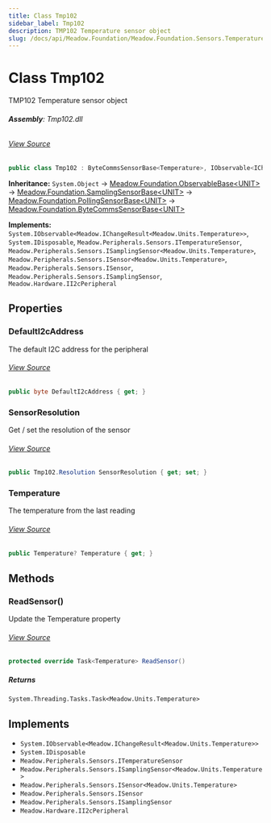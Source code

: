 ```yaml
---
title: Class Tmp102
sidebar_label: Tmp102
description: TMP102 Temperature sensor object
slug: /docs/api/Meadow.Foundation/Meadow.Foundation.Sensors.Temperature/Tmp102
---
```

# Class Tmp102
TMP102 Temperature sensor object

###### **Assembly**: Tmp102.dll
###### [View Source](https://github.com/WildernessLabs/Meadow.Foundation.git/blob/develop/Source/Meadow.Foundation.Peripherals/Sensors.Temperature.Tmp102/Driver/Tmp102.Resolution.cs#L3)
```csharp title="Declaration"
public class Tmp102 : ByteCommsSensorBase<Temperature>, IObservable<IChangeResult<Temperature>>, IDisposable, ITemperatureSensor, ISamplingSensor<Temperature>, ISensor<Temperature>, ISensor, ISamplingSensor, II2cPeripheral
```
**Inheritance:** `System.Object` -> [Meadow.Foundation.ObservableBase&lt;UNIT&gt;](../Meadow.Foundation/ObservableBase`UNIT`) -> [Meadow.Foundation.SamplingSensorBase&lt;UNIT&gt;](../Meadow.Foundation/SamplingSensorBase`UNIT`) -> [Meadow.Foundation.PollingSensorBase&lt;UNIT&gt;](../Meadow.Foundation/PollingSensorBase`UNIT`) -> [Meadow.Foundation.ByteCommsSensorBase&lt;UNIT&gt;](../Meadow.Foundation/ByteCommsSensorBase`UNIT`)

**Implements:**  
`System.IObservable<Meadow.IChangeResult<Meadow.Units.Temperature>>`, `System.IDisposable`, `Meadow.Peripherals.Sensors.ITemperatureSensor`, `Meadow.Peripherals.Sensors.ISamplingSensor<Meadow.Units.Temperature>`, `Meadow.Peripherals.Sensors.ISensor<Meadow.Units.Temperature>`, `Meadow.Peripherals.Sensors.ISensor`, `Meadow.Peripherals.Sensors.ISamplingSensor`, `Meadow.Hardware.II2cPeripheral`

## Properties
### DefaultI2cAddress
The default I2C address for the peripheral
###### [View Source](https://github.com/WildernessLabs/Meadow.Foundation.git/blob/develop/Source/Meadow.Foundation.Peripherals/Sensors.Temperature.Tmp102/Driver/Tmp102.cs#L16)
```csharp title="Declaration"
public byte DefaultI2cAddress { get; }
```
### SensorResolution
Get / set the resolution of the sensor
###### [View Source](https://github.com/WildernessLabs/Meadow.Foundation.git/blob/develop/Source/Meadow.Foundation.Peripherals/Sensors.Temperature.Tmp102/Driver/Tmp102.cs#L26)
```csharp title="Declaration"
public Tmp102.Resolution SensorResolution { get; set; }
```
### Temperature
The temperature from the last reading
###### [View Source](https://github.com/WildernessLabs/Meadow.Foundation.git/blob/develop/Source/Meadow.Foundation.Peripherals/Sensors.Temperature.Tmp102/Driver/Tmp102.cs#L50)
```csharp title="Declaration"
public Temperature? Temperature { get; }
```
## Methods
### ReadSensor()
Update the Temperature property
###### [View Source](https://github.com/WildernessLabs/Meadow.Foundation.git/blob/develop/Source/Meadow.Foundation.Peripherals/Sensors.Temperature.Tmp102/Driver/Tmp102.cs#L68)
```csharp title="Declaration"
protected override Task<Temperature> ReadSensor()
```

##### Returns

`System.Threading.Tasks.Task<Meadow.Units.Temperature>`

## Implements

* `System.IObservable<Meadow.IChangeResult<Meadow.Units.Temperature>>`
* `System.IDisposable`
* `Meadow.Peripherals.Sensors.ITemperatureSensor`
* `Meadow.Peripherals.Sensors.ISamplingSensor<Meadow.Units.Temperature>`
* `Meadow.Peripherals.Sensors.ISensor<Meadow.Units.Temperature>`
* `Meadow.Peripherals.Sensors.ISensor`
* `Meadow.Peripherals.Sensors.ISamplingSensor`
* `Meadow.Hardware.II2cPeripheral`
